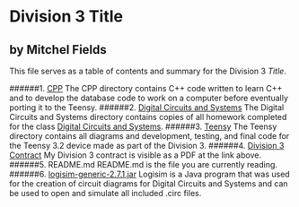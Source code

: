 # Division 3 Title
## by Mitchel Fields

This file serves as a table of contents and summary for the Division 3 *Title*.

######1. [CPP](https://github.com/msf12/Division-3/tree/master/CPP)
The CPP directory contains C++ code written to learn C++ and to develop the database code to work on a computer before eventually porting it to the Teensy.
######2. [Digital Circuits and Systems](https://github.com/msf12/Division-3/tree/master/Digital%20Circuits%20and%20Systems)
The Digital Circuits and Systems directory contains copies of all homework completed for the class [Digital Circuits and Systems](http://www.science.smith.edu/dftwiki/index.php/CSC270_Spring_2016).
######3. [Teensy](https://github.com/msf12/Division-3/tree/master/Teensy)
The Teensy directory contains all diagrams and development, testing, and final code for the Teensy 3.2 device made as part of the Division 3.
######4. [Division 3 Contract](https://github.com/msf12/Division-3/blob/master/Division%203%20contract.pdf)
My Division 3 contract is visible as a PDF at the link above.
######5. README.md
README.md is the file you are currently reading.
######6. [logisim-generic-2.7.1.jar](http://www.cburch.com/logisim/)
Logisim is a Java program that was used for the creation of circuit diagrams for Digital Circuits and Systems and can be used to open and simulate all included .circ files.
